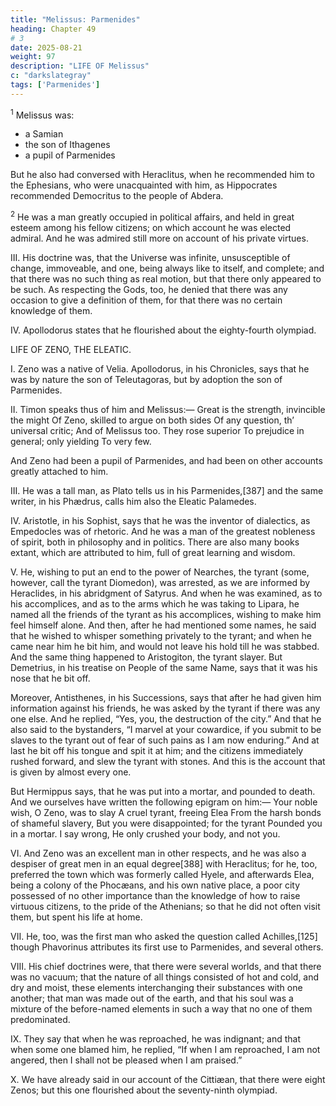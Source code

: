```yaml
---
title: "Melissus: Parmenides"
heading: Chapter 49
# 3
date: 2025-08-21
weight: 97
description: "LIFE OF Melissus"
c: "darkslategray"
tags: ['Parmenides']
---
```



<sup>1</sup> Melissus was:
- a Samian
- the son of Ithagenes
- a pupil of Parmenides

But he also had conversed with Heraclitus, when he recommended him to the Ephesians, who were unacquainted with him, as Hippocrates recommended Democritus to the people of Abdera.


<sup>2</sup> He was a man greatly occupied in political affairs, and held in great esteem among his fellow citizens; on which account he was elected admiral. And he was admired still more on account of his private virtues.

III. His doctrine was, that the Universe was infinite, unsusceptible of change, immoveable, and one, being always like to itself, and complete; and that there was no such thing as real motion, but that there only appeared to be such. As respecting the Gods, too, he denied that there was any occasion to give a definition of them, for that there was no certain knowledge of them.

IV. Apollodorus states that he flourished about the eighty-fourth olympiad.


LIFE OF ZENO, THE ELEATIC.

I. Zeno was a native of Velia. Apollodorus, in his Chronicles, says that he was by nature the son of Teleutagoras, but by adoption the son of Parmenides.

II. Timon speaks thus of him and Melissus:—
Great is the strength, invincible the might
Of Zeno, skilled to argue on both sides
Of any question, th’ universal critic;
And of Melissus too. They rose superior
To prejudice in general; only yielding
To very few.

And Zeno had been a pupil of Parmenides, and had been on other accounts greatly attached to him.

III. He was a tall man, as Plato tells us in his Parmenides,[387] and the same writer, in his Phædrus, calls him also the Eleatic Palamedes.

IV. Aristotle, in his Sophist, says that he was the inventor of dialectics, as Empedocles was of rhetoric. And he was a man of the greatest nobleness of spirit, both in philosophy and in politics. There are also many books extant, which are attributed to him, full of great learning and wisdom.

V. He, wishing to put an end to the power of Nearches, the tyrant (some, however, call the tyrant Diomedon), was arrested, as we are informed by Heraclides, in his abridgment of Satyrus. And when he was examined, as to his accomplices, and as to the arms which he was taking to Lipara, he named all the friends of the tyrant as his accomplices, wishing to make him feel himself alone. And then, after he had mentioned some names, he said that he wished to whisper something privately to the tyrant; and when he came near him he bit him, and would not leave his hold till he was stabbed. And the same thing happened to Aristogiton, the tyrant slayer. But Demetrius, in his treatise on People of the same Name, says that it was his nose that he bit off.

Moreover, Antisthenes, in his Successions, says that after he had given him information against his friends, he was asked by the tyrant if there was any one else. And he replied, “Yes, you, the destruction of the city.” And that he also said to the bystanders, “I marvel at your cowardice, if you submit to be slaves to the tyrant out of fear of such pains as I am now enduring.” And at last he bit off his tongue and spit it at him; and the citizens immediately rushed forward, and slew the tyrant with stones. And this is the account that is given by almost every one.

But Hermippus says, that he was put into a mortar, and pounded to death. And we ourselves have written the following epigram on him:—
Your noble wish, O Zeno, was to slay
A cruel tyrant, freeing Elea
From the harsh bonds of shameful slavery,
But you were disappointed; for the tyrant
Pounded you in a mortar. I say wrong,
He only crushed your body, and not you.

VI. And Zeno was an excellent man in other respects, and he was also a despiser of great men in an equal degree[388] with Heraclitus; for he, too, preferred the town which was formerly called Hyele, and afterwards Elea, being a colony of the Phocæans, and his own native place, a poor city possessed of no other importance than the knowledge of how to raise virtuous citizens, to the pride of the Athenians; so that he did not often visit them, but spent his life at home.

VII. He, too, was the first man who asked the question called Achilles,[125] though Phavorinus attributes its first use to Parmenides, and several others.

VIII. His chief doctrines were, that there were several worlds, and that there was no vacuum; that the nature of all things consisted of hot and cold, and dry and moist, these elements interchanging their substances with one another; that man was made out of the earth, and that his soul was a mixture of the before-named elements in such a way that no one of them predominated.

IX. They say that when he was reproached, he was indignant; and that when some one blamed him, he replied, “If when I am reproached, I am not angered, then I shall not be pleased when I am praised.”

X. We have already said in our account of the Cittiæan, that there were eight Zenos; but this one flourished about the seventy-ninth olympiad.

